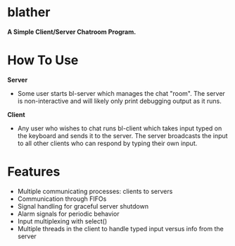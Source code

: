 # blather

**A Simple Client/Server Chatroom Program.**

# How To Use

**Server**
- Some user starts bl-server which manages the chat "room". The server is non-interactive and will likely only print debugging output as it runs. 

**Client**
- Any user who wishes to chat runs bl-client which takes input typed on the keyboard and sends it to the server. The server broadcasts the input to all other clients who can respond by typing their own input. 

# Features

- Multiple communicating processes: clients to servers
- Communication through FIFOs
- Signal handling for graceful server shutdown
- Alarm signals for periodic behavior
- Input multiplexing with select()
- Multiple threads in the client to handle typed input versus info from the server

